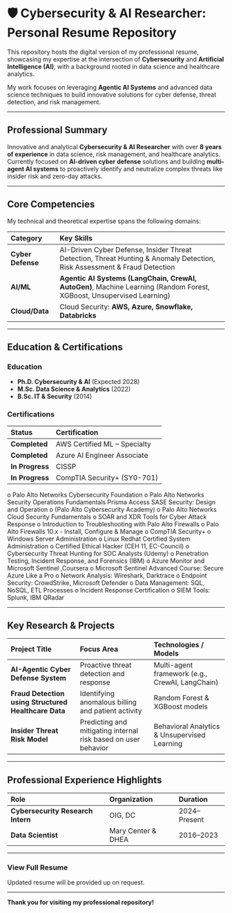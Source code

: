 # 🛡️ Cybersecurity & AI Researcher: Personal Resume Repository

This repository hosts the digital version of my professional resume, showcasing my expertise at the intersection of **Cybersecurity** and **Artificial Intelligence (AI)**, with a background rooted in data science and healthcare analytics.

My work focuses on leveraging **Agentic AI Systems** and advanced data science techniques to build innovative solutions for cyber defense, threat detection, and risk management.

---

##  Professional Summary

Innovative and analytical **Cybersecurity & AI Researcher** with over **8 years of experience** in data science, risk management, and healthcare analytics. Currently focused on **AI-driven cyber defense** solutions and building **multi-agent AI systems** to proactively identify and neutralize complex threats like insider risk and zero-day attacks.

---

## Core Competencies

My technical and theoretical expertise spans the following domains:

| Category | Key Skills |
| :--- | :--- |
| **Cyber Defense** | AI-Driven Cyber Defense, Insider Threat Detection, Threat Hunting & Anomaly Detection, Risk Assessment & Fraud Detection |
| **AI/ML** | **Agentic AI Systems (LangChain, CrewAI, AutoGen)**, Machine Learning (Random Forest, XGBoost, Unsupervised Learning) |
| **Cloud/Data** | Cloud Security: **AWS, Azure, Snowflake, Databricks** |

---

##  Education & Certifications

### Education

* **Ph.D. Cybersecurity & AI** (Expected 2028)
* **M.Sc. Data Science & Analytics** (2022)
* **B.Sc. IT & Security** (2014)

### Certifications

| Status | Certification |
| :--- | :--- |
|  **Completed** | AWS Certified ML – Specialty |
|  **Completed** | Azure AI Engineer Associate |
|  **In Progress** | CISSP |
|  **In Progress** | CompTIA Security+ (SY0-701) |
o	Palo Alto Networks Cybersecurity Foundation
o	Palo Alto Networks Security Operations Fundamentals
Prisma Access SASE Security: Design and Operation
o	(Palo Alto Cybersecurity Academy)
o	Palo Alto Networks Cloud Security Fundamentals
o	SOAR and XDR Tools for Cyber Attack Response
o	Introduction to Troubleshooting with Palo Alto Firewalls
o	Palo Alto Firewalls 10.x - Install, Configure & Manage
o	CompTIA Security+
o	 Windows Server Administration
o	Linux Redhat Certified System Administration
o	Certified Ethical Hacker (CEH 11, EC-Council)
o	Cybersecurity Threat Hunting for SOC Analysts (Udemy)
o	Penetration Testing, Incident Response, and Forensics (IBM)
o	Azure Monitor and Microsoft Sentinel ,Coursera
o	Microsoft Sentinel Advanced Course: Secure Azure Like a Pro
o	Network Analysis: Wireshark, Darktrace
o	Endpoint Security: CrowdStrike, Microsoft Defender
o	Data Management: SQL, NoSQL, ETL Processes
o	 Incident Response Certification
o	SIEM Tools: Splunk, IBM QRadar

---

## Key Research & Projects

| Project Title | Focus Area | Technologies / Models |
| :--- | :--- | :--- |
| **AI-Agentic Cyber Defense System** | Proactive threat detection and response | Multi-agent framework (e.g., CrewAI, LangChain) |
| **Fraud Detection using Structured Healthcare Data** | Identifying anomalous billing and patient activity | Random Forest & XGBoost models |
| **Insider Threat Risk Model** | Predicting and mitigating internal risk based on user behavior | Behavioral Analytics & Unsupervised Learning |

---

##  Professional Experience Highlights

| Role | Organization | Duration |
| :--- | :--- | :--- |
| **Cybersecurity Research Intern** | OIG, DC | 2024–Present |
| **Data Scientist** | Mary Center & DHEA | 2016–2023 |

---

### **View Full Resume**

 Updated resume will be provided up on request. 

***

**Thank you for visiting my professional repository!**

